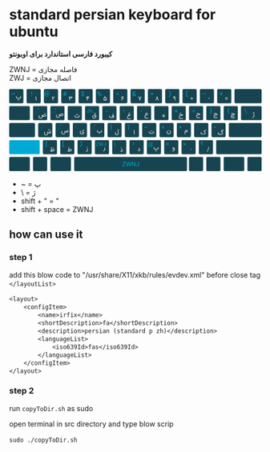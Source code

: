 # standard persian keyboard for ubuntu

**کیبورد فارسی استاندارد برای اوبونتو**

ZWNJ = فاصله مجازی  
ZWJ = اتصال مجازی

![persian standard keyboard fir linux](images/fafix.png "کیبورد استاندارد فارسی برای لینوکس")

* ~ = پ
* \ = ژ
* shift + " = "
* shift + space = ZWNJ

## how can use it

### step 1

add this blow code to "/usr/share/X11/xkb/rules/evdev.xml" before close tag ``</layoutList>``

```
<layout>
	<configItem>
		<name>irfix</name>
		<shortDescription>fa</shortDescription>
		<description>persian (standard p zh)</description>
		<languageList>
			<iso639Id>fas</iso639Id>
		</languageList>
	</configItem>
</layout>
```

### step 2

run `copyToDir.sh` as sudo  

open terminal in src directory and type blow scrip  

`sudo ./copyToDir.sh`